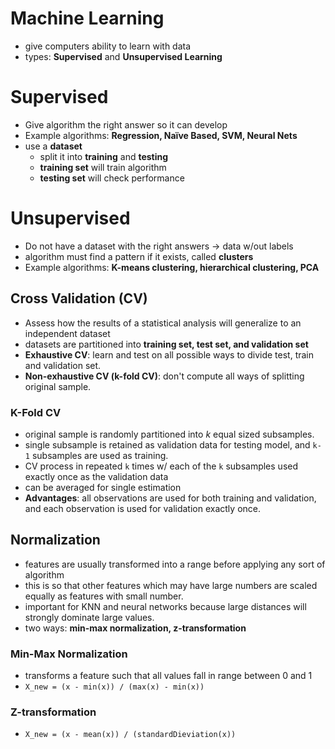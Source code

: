 # Machine Learning
- give computers ability to learn with data
- types: __Supervised__ and __Unsupervised Learning__

# Supervised
- Give algorithm the right answer so it can develop
- Example algorithms: __Regression, Naïve Based, SVM, Neural Nets__
- use a __dataset__
  - split it into __training__ and __testing__
  - __training set__ will train algorithm
  - __testing set__ will check performance

# Unsupervised
- Do not have a dataset with the right answers -> data w/out labels
- algorithm must find a pattern if it exists, called __clusters__
- Example algorithms: __K-means clustering, hierarchical clustering, PCA__

## Cross Validation (CV)
- Assess how the results of a statistical analysis will generalize to an independent dataset
- datasets are partitioned into __training set, test set, and validation set__
- __Exhaustive CV__: learn and test on all possible ways to divide test, train and validation set.
- __Non-exhaustive CV (k-fold CV)__: don't compute all ways of splitting original sample.

### K-Fold CV
- original sample is randomly partitioned into _k_ equal sized subsamples.
- single subsample is retained as validation data for testing model, and `k-1` subsamples are used as training.
- CV process in repeated `k` times w/ each of the `k` subsamples used exactly once as the validation data
- can be averaged for single estimation
- __Advantages__: all observations are used for both training and validation, and each observation is used for validation exactly once.

## Normalization
- features are usually transformed into a range before applying any sort of algorithm
- this is so that other features which may have large numbers are scaled equally as features with small number.
- important for KNN and neural networks because large distances will strongly dominate large values.
- two ways: __min-max normalization, z-transformation__

### Min-Max Normalization
- transforms a feature such that all values fall in range between 0 and 1
- `X_new = (x - min(x)) / (max(x) - min(x))`

### Z-transformation
- `X_new = (x - mean(x)) / (standardDieviation(x))`
